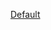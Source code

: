 [Default](https://assist.zoho.com/unattended-installer?encapiKey=wSsVRa118h%2BlB654lDapJrw%2FnF1UUg7%2BERl03lOm7nb6SvvE88czkRXGAwauSvFNEmZsEzpE9b14nksH1jtd2ol8zgsJWiiF9mqRe1U4J3x1pLzvkjDNWG1dkxOILo4Pxwxpmg%3D%3D&x-com-zoho-assist-orgid=712347851x)
